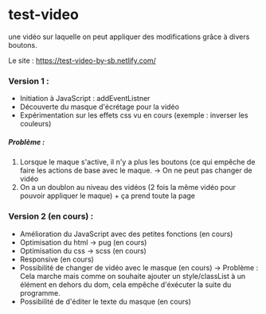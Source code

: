 # test-video
une vidéo sur laquelle on peut appliquer des modifications grâce à divers boutons.

Le site : https://test-video-by-sb.netlify.com/

### Version 1 :
- Initiation à JavaScript : addEventListner
- Découverte du masque d'écrétage pour la vidéo
- Expérimentation sur les effets css vu en cours (exemple : inverser les couleurs)

##### Problème :
1) Lorsque le maque s'active, il n'y a plus les boutons (ce qui empêche de faire les actions de base avec le maque.
  -> On ne peut pas changer de vidéo
2) On a un doublon au niveau des vidéos (2 fois la même vidéo pour pouvoir appliquer le maque) + ça prend toute la page
 
 ### Version 2 (en cours) :
 - Amélioration du JavaScript avec des petites fonctions (en cours)
 - Optimisation du html -> pug (en cours)
 - Optimisation du css -> scss (en cours)
 - Responsive (en cours)
 - Possibilité de changer de vidéo avec le masque (en cours) -> Problème : Cela marche mais comme on souhaite ajouter un style/classList à un élément en dehors du dom, cela empêche d'éxécuter la suite du programme.
 - Possibilité de d'éditer le texte du masque (en cours)
